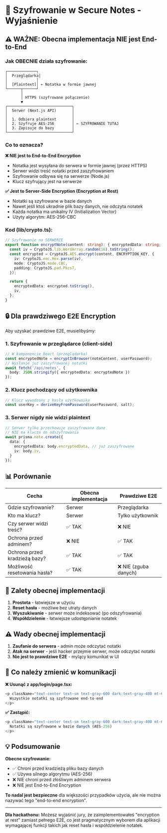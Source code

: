 # 🔐 Szyfrowanie w Secure Notes - Wyjaśnienie

## ⚠️ WAŻNE: Obecna implementacja NIE jest End-to-End

### Jak OBECNIE działa szyfrowanie:

```
┌─────────────┐
│  Przeglądarka│
│             │
│  [Plaintext]│ ← Notatka w formie jawnej
└──────┬──────┘
       │
       │ HTTPS (szyfrowane połączenie)
       ▼
┌─────────────────────────────┐
│  Serwer (Next.js API)       │
│                             │
│  1. Odbiera plaintext       │
│  2. Szyfruje AES-256        │ ← SZYFROWANIE TUTAJ
│  3. Zapisuje do bazy        │
└─────────────────────────────┘
```

### Co to oznacza?

**❌ NIE jest to End-to-End Encryption**
- Notatka jest wysyłana do serwera w formie jawnej (przez HTTPS)
- Serwer widzi treść notatki przed zaszyfrowaniem
- Szyfrowanie odbywa się na serwerze (Node.js)
- Klucz szyfrujący jest na serwerze

**✅ Jest to Server-Side Encryption (Encryption at Rest)**
- Notatki są szyfrowane w bazie danych
- Nawet jeśli ktoś ukradnie plik bazy danych, nie odczyta notatek
- Każda notatka ma unikalny IV (Initialization Vector)
- Użyty algorytm: AES-256-CBC

### Kod (lib/crypto.ts):

```typescript
// Szyfrowanie na SERWERZE
export function encryptNote(content: string): { encryptedData: string; iv: string } {
  const iv = CryptoJS.lib.WordArray.random(16).toString();
  const encrypted = CryptoJS.AES.encrypt(content, ENCRYPTION_KEY, {
    iv: CryptoJS.enc.Hex.parse(iv),
    mode: CryptoJS.mode.CBC,
    padding: CryptoJS.pad.Pkcs7,
  });

  return {
    encryptedData: encrypted.toString(),
    iv,
  };
}
```

## 🔒 Dla prawdziwego E2E Encryption

Aby uzyskać prawdziwe E2E, musielibyśmy:

### 1. Szyfrowanie w przeglądarce (client-side)
```typescript
// W komponencie React (przeglądarka)
const encryptedNote = encryptInBrowser(noteContent, userPassword);
// Wysłanie już zaszyfrowanej notatki
await fetch('/api/notes', {
  body: JSON.stringify({ encryptedData: encryptedNote })
});
```

### 2. Klucz pochodzący od użytkownika
```typescript
// Klucz wywodzony z hasła użytkownika
const userKey = deriveKeyFromPassword(userPassword, salt);
```

### 3. Serwer nigdy nie widzi plaintext
```typescript
// Serwer tylko przechowuje zaszyfrowane dane
// NIE ma klucza do odszyfrowania
await prisma.note.create({
  data: {
    encryptedData: body.encryptedData, // już zaszyfrowane
    iv: body.iv,
  }
});
```

## 📊 Porównanie

| Cecha | Obecna implementacja | Prawdziwe E2E |
|-------|---------------------|---------------|
| Gdzie szyfrowanie? | Serwer | Przeglądarka |
| Kto ma klucz? | Serwer | Tylko użytkownik |
| Czy serwer widzi treść? | ✅ TAK | ❌ NIE |
| Ochrona przed adminem? | ❌ NIE | ✅ TAK |
| Ochrona przed kradzieżą bazy? | ✅ TAK | ✅ TAK |
| Możliwość resetowania hasła? | ✅ TAK | ❌ NIE (zguba danych) |

## 🎯 Zalety obecnej implementacji

1. **Prostota** - łatwiejsze w użyciu
2. **Reset hasła** - możliwe bez utraty danych
3. **Wyszukiwanie** - serwer może indeksować (po odszyfrowania)
4. **Współdzielenie** - łatwiejsze udostępnianie notatek

## ⚠️ Wady obecnej implementacji

1. **Zaufanie do serwera** - admin może odczytać notatki
2. **Atak na serwer** - jeśli hacker przejmie serwer, może odczytać notatki
3. **Nie jest to prawdziwe E2E** - mylący komunikat w UI

## 🔧 Co należy zmienić w komunikacji

**❌ Usunąć z app/login/page.tsx:**
```typescript
<p className="text-center text-sm text-gray-600 dark:text-gray-400 mt-6">
  Wszystkie notatki są szyfrowane end-to-end
</p>
```

**✅ Zastąpić:**
```typescript
<p className="text-center text-sm text-gray-600 dark:text-gray-400 mt-6">
  Notatki są szyfrowane w bazie danych (AES-256)
</p>
```

## 💡 Podsumowanie

**Obecne szyfrowanie:**
- ✅ Chroni przed kradzieżą pliku bazy danych
- ✅ Używa silnego algorytmu (AES-256)
- ❌ NIE chroni przed złośliwym adminem serwera
- ❌ NIE jest End-to-End Encryption

**To nadal jest bezpieczne** dla większości przypadków użycia, ale nie można nazywać tego "end-to-end encryption".

---

**Dla hackathonu:** Możesz wyjaśnić jury, że zaimplementowałeś "encryption at rest" zamiast pełnego E2E, co jest pragmatycznym wyborem dla aplikacji wymagającej funkcji takich jak reset hasła i współdzielenie notatek.
